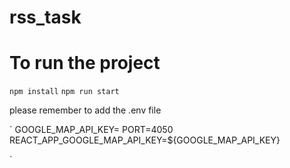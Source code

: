 # rss_task


# To run the project 
`npm install`
`npm run start`



please remember to add the .env file 

`
GOOGLE_MAP_API_KEY=<THE API KEY>
PORT=4050
REACT_APP_GOOGLE_MAP_API_KEY=${GOOGLE_MAP_API_KEY}

`
